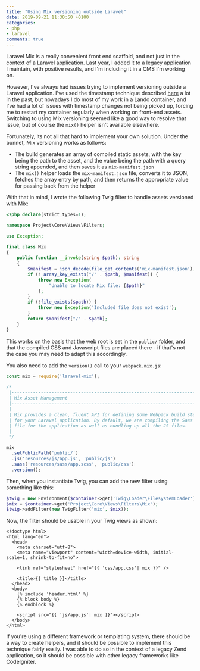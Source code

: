 ```yaml
---
title: "Using Mix versioning outside Laravel"
date: 2019-09-21 11:30:50 +0100
categories:
- php
- laravel
comments: true
---
```


Laravel Mix is a really convenient front end scaffold, and not just in the context of a Laravel application. Last year, I added it to a legacy application I maintain, with positive results, and I'm including it in a CMS I'm working on.

However, I've always had issues trying to implement versioning outside a Laravel application. I've used the timestamp technique described [here](https://matthewdaly.co.uk/blog/2016/11/26/easy-static-asset-versioning-in-php/) a lot in the past, but nowadays I do most of my work in a Lando container, and I've had a lot of issues with timestamp changes not being picked up, forcing me to restart my container regularly when working on front-end assets. Switching to using Mix versioning seemed like a good way to resolve that issue, but of course the `mix()` helper isn't available elsewhere.

Fortunately, its not all that hard to implement your own solution. Under the bonnet, Mix versioning works as follows:

* The build generates an array of compiled static assets, with the key being the path to the asset, and the value being the path with a query string appended, and then saves it as `mix-manifest.json`
* The `mix()` helper loads the `mix-manifest.json` file, converts it to JSON, fetches the array entry by path, and then returns the appropriate value for passing back from the helper

With that in mind, I wrote the following Twig filter to handle assets versioned with Mix:

```php
<?php declare(strict_types=1);

namespace Project\Core\Views\Filters;

use Exception;

final class Mix
{
    public function __invoke(string $path): string
    {
        $manifest = json_decode(file_get_contents('mix-manifest.json'), true);
        if (! array_key_exists("/" . $path, $manifest)) {
            throw new Exception(
                "Unable to locate Mix file: {$path}"
            );
        }
        if (!file_exists($path)) {
            throw new Exception('Included file does not exist');
        }
        return $manifest["/" . $path];
    }
}
```

This works on the basis that the web root is set in the `public/` folder, and that the compiled CSS and Javascript files are placed there - if that's not the case you may need to adapt this accordingly.

You also need to add the `version()` call to your `webpack.mix.js`:

```javascript
const mix = require('laravel-mix');

/*
 |--------------------------------------------------------------------------
 | Mix Asset Management
 |--------------------------------------------------------------------------
 |
 | Mix provides a clean, fluent API for defining some Webpack build steps
 | for your Laravel application. By default, we are compiling the Sass
 | file for the application as well as bundling up all the JS files.
 |
 */

mix
  .setPublicPath('public/')
  .js('resources/js/app.js', 'public/js')
  .sass('resources/sass/app.scss', 'public/css')
  .version();
```

Then, when you instantiate Twig, you can add the new filter using something like this:

```php
$twig = new Environment($container->get('Twig\Loader\FilesystemLoader'), $config);
$mix = $container->get('Project\Core\Views\Filters\Mix');
$twig->addFilter(new TwigFilter('mix', $mix));
```

Now, the filter should be usable in your Twig views as shown:

```twig
<!doctype html>
<html lang="en">
  <head>
    <meta charset="utf-8">
    <meta name="viewport" content="width=device-width, initial-scale=1, shrink-to-fit=no">

    <link rel="stylesheet" href="{{ 'css/app.css'| mix }}" />

    <title>{{ title }}</title>
  </head>
  <body>
    {% include 'header.html' %}
    {% block body %}
    {% endblock %}

    <script src="{{ 'js/app.js'| mix }}"></script>
  </body>
</html>
```

If you're using a different framework or templating system, there should be a way to create helpers, and it should be possible to implement this technique fairly easily. I was able to do so in the context of a legacy Zend application, so it should be possible with other legacy frameworks like CodeIgniter.
